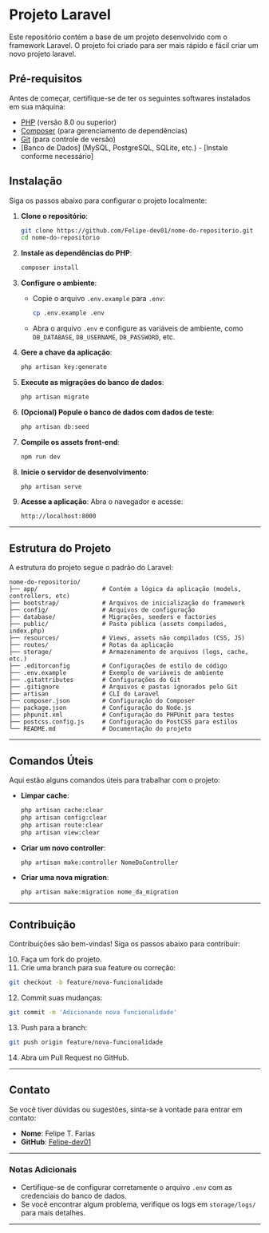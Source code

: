 # Projeto Laravel

Este repositório contém a base de um projeto desenvolvido com o framework Laravel. O projeto foi criado para ser mais rápido e fácil criar um novo projeto laravel.


## Pré-requisitos

Antes de começar, certifique-se de ter os seguintes softwares instalados em sua máquina:

- [PHP](https://www.php.net/downloads.php) (versão 8.0 ou superior)
- [Composer](https://getcomposer.org/) (para gerenciamento de dependências)
- [Git](https://git-scm.com/) (para controle de versão)
- [Banco de Dados] (MySQL, PostgreSQL, SQLite, etc.) - [Instale conforme necessário]

## Instalação

Siga os passos abaixo para configurar o projeto localmente:

1. **Clone o repositório**:
   ```bash
   git clone https://github.com/Felipe-dev01/nome-do-repositorio.git
   cd nome-do-repositorio
   ```

2. **Instale as dependências do PHP**:
   ```bash
   composer install
   ```

3. **Configure o ambiente**:
   - Copie o arquivo `.env.example` para `.env`:
     ```bash
     cp .env.example .env
     ```
   - Abra o arquivo `.env` e configure as variáveis de ambiente, como `DB_DATABASE`, `DB_USERNAME`, `DB_PASSWORD`, etc.

4. **Gere a chave da aplicação**:
   ```bash
   php artisan key:generate
   ```

5. **Execute as migrações do banco de dados**:
   ```bash
   php artisan migrate
   ```

6. **(Opcional) Popule o banco de dados com dados de teste**:
   ```bash
   php artisan db:seed
   ```

7. **Compile os assets front-end**:
   ```bash
   npm run dev
   ```

8. **Inicie o servidor de desenvolvimento**:
   ```bash
   php artisan serve
   ```

9. **Acesse a aplicação**:
    Abra o navegador e acesse:
    ```
    http://localhost:8000
    ```

---

## Estrutura do Projeto

A estrutura do projeto segue o padrão do Laravel:

```
nome-do-repositorio/
├── app/                  # Contém a lógica da aplicação (models, controllers, etc)
├── bootstrap/            # Arquivos de inicialização do framework
├── config/               # Arquivos de configuração
├── database/             # Migrações, seeders e factories
├── public/               # Pasta pública (assets compilados, index.php)
├── resources/            # Views, assets não compilados (CSS, JS)
├── routes/               # Rotas da aplicação
├── storage/              # Armazenamento de arquivos (logs, cache, etc.)
├── .editorconfig         # Configurações de estilo de código
├── .env.example          # Exemplo de variáveis de ambiente
├── .gitattributes        # Configurações do Git
├── .gitignore            # Arquivos e pastas ignorados pelo Git
├── artisan               # CLI do Laravel
├── composer.json         # Configuração do Composer
├── package.json          # Configuração do Node.js
├── phpunit.xml           # Configuração do PHPUnit para testes
├── postcss.config.js     # Configuração do PostCSS para estilos
└── README.md             # Documentação do projeto
```

---

## Comandos Úteis

Aqui estão alguns comandos úteis para trabalhar com o projeto:

- **Limpar cache**:
  ```bash
  php artisan cache:clear
  php artisan config:clear
  php artisan route:clear
  php artisan view:clear
  ```

- **Criar um novo controller**:
  ```bash
  php artisan make:controller NomeDoController
  ```

- **Criar uma nova migration**:
  ```bash
  php artisan make:migration nome_da_migration
  ```

---

## Contribuição

Contribuições são bem-vindas! Siga os passos abaixo para contribuir:

10. Faça um fork do projeto.
11. Crie uma branch para sua feature ou correção:
   ```bash
   git checkout -b feature/nova-funcionalidade
   ```
12. Commit suas mudanças:
   ```bash
   git commit -m 'Adicionando nova funcionalidade'
   ```
13. Push para a branch:
   ```bash
   git push origin feature/nova-funcionalidade
   ```
14. Abra um Pull Request no GitHub.

---

## Contato

Se você tiver dúvidas ou sugestões, sinta-se à vontade para entrar em contato:

- **Nome**: Felipe T. Farias
- **GitHub**: [Felipe-dev01](https://github.com/Felipe-dev01)

---

### Notas Adicionais

- Certifique-se de configurar corretamente o arquivo `.env` com as credenciais do banco de dados.
- Se você encontrar algum problema, verifique os logs em `storage/logs/` para mais detalhes.

---
